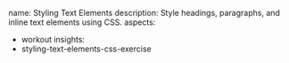 name: Styling Text Elements
description: Style headings, paragraphs, and inline text elements using CSS.
aspects:
  - workout
insights:
  - styling-text-elements-css-exercise
